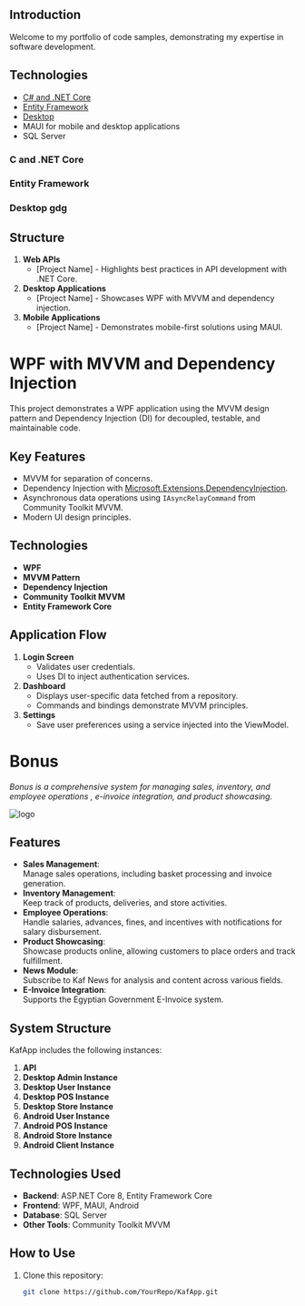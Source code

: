 
## Introduction  
Welcome to my portfolio of code samples, demonstrating my expertise in software development.  



## Technologies

- [C# and .NET Core](#c)
- [Entity Framework](##Entity)
- [Desktop](#desktop-gdg)
- MAUI for mobile and desktop applications  
- SQL Server  

### C and .NET Core
### Entity Framework
### Desktop gdg
## Structure  
1. **Web APIs**  
   - [Project Name] - Highlights best practices in API development with .NET Core.  
2. **Desktop Applications**  
   - [Project Name] - Showcases WPF with MVVM and dependency injection.  
3. **Mobile Applications**  
   - [Project Name] - Demonstrates mobile-first solutions using MAUI.

# WPF with MVVM and Dependency Injection  

This project demonstrates a WPF application using the MVVM design pattern and Dependency Injection (DI) for decoupled, testable, and maintainable code.  

## Key Features  
- MVVM for separation of concerns.  
- Dependency Injection with [Microsoft.Extensions.DependencyInjection](https://learn.microsoft.com/en-us/dotnet/core/extensions/dependency-injection).  
- Asynchronous data operations using `IAsyncRelayCommand` from Community Toolkit MVVM.  
- Modern UI design principles.  

## Technologies  
- **WPF**  
- **MVVM Pattern**  
- **Dependency Injection**  
- **Community Toolkit MVVM**  
- **Entity Framework Core**  

## Application Flow  
1. **Login Screen**  
   - Validates user credentials.  
   - Uses DI to inject authentication services.  
2. **Dashboard**  
   - Displays user-specific data fetched from a repository.  
   - Commands and bindings demonstrate MVVM principles.  
3. **Settings**  
   - Save user preferences using a service injected into the ViewModel.
# **Bonus**  
*Bonus is a comprehensive system for managing sales, inventory, and employee operations , e-invoice integration, and product showcasing.*

![logo](https://raw.githubusercontent.com/hussienAmin/SamplesForRecruiters/refs/heads/main/1734443942560.jpg)
## **Features**  
- **Sales Management**:  
  Manage sales operations, including basket processing and invoice generation.  
- **Inventory Management**:  
  Keep track of products, deliveries, and store activities.  
- **Employee Operations**:  
  Handle salaries, advances, fines, and incentives with notifications for salary disbursement.  
- **Product Showcasing**:  
  Showcase products online, allowing customers to place orders and track fulfillment.  
- **News Module**:  
  Subscribe to Kaf News for analysis and content across various fields.  
- **E-Invoice Integration**:  
  Supports the Egyptian Government E-Invoice system.  

## **System Structure**  
KafApp includes the following instances:  
1. **API**  
2. **Desktop Admin Instance**  
3. **Desktop User Instance**  
4. **Desktop POS Instance**  
5. **Desktop Store Instance**  
6. **Android User Instance**  
7. **Android POS Instance**  
8. **Android Store Instance**  
9. **Android Client Instance**  

## **Technologies Used**  
- **Backend**: ASP.NET Core 8, Entity Framework Core  
- **Frontend**: WPF, MAUI, Android  
- **Database**: SQL Server  
- **Other Tools**: Community Toolkit MVVM  

## **How to Use**  
1. Clone this repository:  
   ```bash
   git clone https://github.com/YourRepo/KafApp.git

